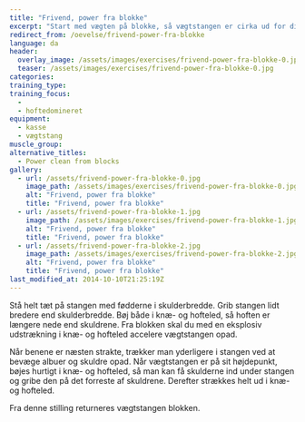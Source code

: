 ```yaml
---
title: "Frivend, power fra blokke"
excerpt: "Start med vægten på blokke, så vægtstangen er cirka ud for dine knæ. Let foroverbøjet skal du med en eksplosiv udstrækning i hoften sætte fart i vægtstangen, så du kan gå under vægten og gribe den på brystkassen med albuerne pegende frem."
redirect_from: /oevelse/frivend-power-fra-blokke
language: da
header:
  overlay_image: /assets/images/exercises/frivend-power-fra-blokke-0.jpg
  teaser: /assets/images/exercises/frivend-power-fra-blokke-0.jpg
categories:
training_type: 
training_focus: 
  - 
  - hoftedomineret
equipment:
  - kasse
  - vægtstang
muscle_group:
alternative_titles:
  - Power clean from blocks
gallery:
  - url: /assets/frivend-power-fra-blokke-0.jpg
    image_path: /assets/images/exercises/frivend-power-fra-blokke-0.jpg
    alt: "Frivend, power fra blokke"
    title: "Frivend, power fra blokke"
  - url: /assets/frivend-power-fra-blokke-1.jpg
    image_path: /assets/images/exercises/frivend-power-fra-blokke-1.jpg
    alt: "Frivend, power fra blokke"
    title: "Frivend, power fra blokke"
  - url: /assets/frivend-power-fra-blokke-2.jpg
    image_path: /assets/images/exercises/frivend-power-fra-blokke-2.jpg
    alt: "Frivend, power fra blokke"
    title: "Frivend, power fra blokke"
last_modified_at: 2014-10-10T21:25:19Z
---
```


Stå helt tæt på stangen med fødderne i skulderbredde. Grib stangen lidt bredere end skulderbredde. Bøj både i knæ- og hofteled, så hoften er længere nede end skuldrene. Fra blokken skal du med en eksplosiv udstrækning i knæ- og hofteled accelere vægtstangen opad.

Når benene er næsten strakte, trækker man yderligere i stangen ved at bevæge albuer og skuldre opad. Når vægtstangen er på sit højdepunkt, bøjes hurtigt i knæ- og hofteled, så man kan få skulderne ind under stangen og gribe den på det forreste af skuldrene. Derefter strækkes helt ud i knæ- og hofteled.

Fra denne stilling returneres vægtstangen blokken.
